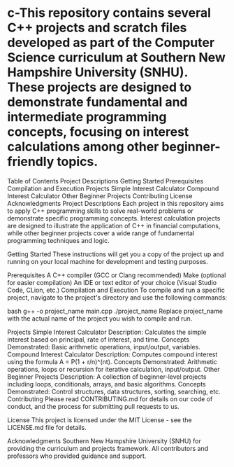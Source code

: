 # c-This repository contains several C++ projects and scratch files developed as part of the Computer Science curriculum at Southern New Hampshire University (SNHU). These projects are designed to demonstrate fundamental and intermediate programming concepts, focusing on interest calculations among other beginner-friendly topics.

Table of Contents
Project Descriptions
Getting Started
Prerequisites
Compilation and Execution
Projects
Simple Interest Calculator
Compound Interest Calculator
Other Beginner Projects
Contributing
License
Acknowledgments
Project Descriptions
Each project in this repository aims to apply C++ programming skills to solve real-world problems or demonstrate specific programming concepts. Interest calculation projects are designed to illustrate the application of C++ in financial computations, while other beginner projects cover a wide range of fundamental programming techniques and logic.

Getting Started
These instructions will get you a copy of the project up and running on your local machine for development and testing purposes.

Prerequisites
A C++ compiler (GCC or Clang recommended)
Make (optional for easier compilation)
An IDE or text editor of your choice (Visual Studio Code, CLion, etc.)
Compilation and Execution
To compile and run a specific project, navigate to the project's directory and use the following commands:

bash
g++ -o project_name main.cpp
./project_name
Replace project_name with the actual name of the project you wish to compile and run.

Projects
Simple Interest Calculator
Description: Calculates the simple interest based on principal, rate of interest, and time.
Concepts Demonstrated: Basic arithmetic operations, input/output, variables.
Compound Interest Calculator
Description: Computes compound interest using the formula A = P(1 + r/n)^(nt).
Concepts Demonstrated: Arithmetic operations, loops or recursion for iterative calculation, input/output.
Other Beginner Projects
Description: A collection of beginner-level projects including loops, conditionals, arrays, and basic algorithms.
Concepts Demonstrated: Control structures, data structures, sorting, searching, etc.
Contributing
Please read CONTRIBUTING.md for details on our code of conduct, and the process for submitting pull requests to us.

License
This project is licensed under the MIT License - see the LICENSE.md file for details.

Acknowledgments
Southern New Hampshire University (SNHU) for providing the curriculum and projects framework.
All contributors and professors who provided guidance and support.
